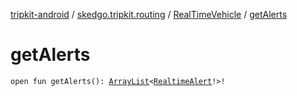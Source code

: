 [tripkit-android](../../index.md) / [skedgo.tripkit.routing](../index.md) / [RealTimeVehicle](index.md) / [getAlerts](./get-alerts.md)

# getAlerts

`open fun getAlerts(): `[`ArrayList`](https://docs.oracle.com/javase/7/docs/api/java/util/ArrayList.html)`<`[`RealtimeAlert`](../../com.skedgo.android.common.model/-realtime-alert/index.md)`!>!`
